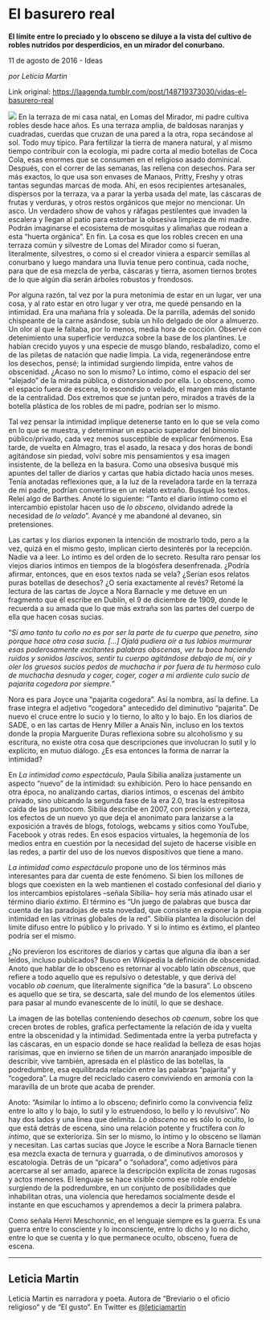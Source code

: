 # El basurero real

**El límite entre lo preciado y lo obsceno se diluye a la vista del cultivo de robles nutridos por desperdicios, en un mirador del conurbano.**

11 de agosto de 2016 - Ideas

_por Leticia Martin_

Link original: https://laagenda.tumblr.com/post/148719373030/vidas-el-basurero-real

![](https://64.media.tumblr.com/c92fa012d27376c85b4d94fc3c58f557/tumblr_inline_pk0ro4WCV41t6q87u_500.jpg)
En la terraza de mi casa natal, en Lomas del Mirador, mi padre cultiva robles desde hace años. Es una terraza amplia, de baldosas naranjas y cuadradas, cuerdas que cruzan de una pared a la otra, ropa secándose al sol. Todo muy típico. Para fertilizar la tierra de manera natural, y al mismo tiempo contribuir con la ecología, mi padre corta al medio botellas de Coca Cola, esas enormes que se consumen en el religioso asado dominical. Después, con el correr de las semanas, las rellena con desechos. Para ser más exactos, lo que usa son envases de Manaos, Pritty, Freshy y otras tantas segundas marcas de moda. Ahí, en esos recipientes artesanales, dispersos por la terraza, va a parar la yerba usada del mate, las cáscaras de frutas y verduras, y otros restos orgánicos que mejor no mencionar. Un asco. Un verdadero show de vahos y ráfagas pestilentes que invaden la escalera y llegan al patio para estorbar la obsesiva limpieza de mi madre. Podrán imaginarse el ecosistema de mosquitas y alimañas que rodean a esta “huerta orgánica”. En fin. La cosa es que los robles crecen en una terraza común y silvestre de Lomas del Mirador como si fueran, literalmente, silvestres, o como si el creador viniera a esparcir semillas al conurbano y luego mandara una lluvia tenue pero continua, cada noche, para que de esa mezcla de yerba, cáscaras y tierra, asomen tiernos brotes de lo que algún día serán árboles robustos y frondosos.

Por alguna razón, tal vez por la pura metonimia de estar en un lugar, ver una cosa, y al rato estar en otro lugar y ver otra, me quedé pensando en la intimidad. Era una mañana fría y soleada. De la parrilla, además del sonido chispeante de la carne asándose, subía un hilo delgado de olor a almuerzo. Un olor al que le faltaba, por lo menos, media hora de cocción. Observé con detenimiento una superficie verduzca sobre la base de los plantines. Le habían crecido yuyos y una especie de musgo blando, resbaladizo, como el de las piletas de natación que nadie limpia. La vida, regenerándose entre los desechos, pensé; la intimidad surgiendo límpida, entre vahos de obscenidad. ¿Acaso no son lo mismo? Lo íntimo, como el espacio del ser “alejado” de la mirada pública, o distorsionado por ella. Lo obsceno, como el espacio fuera de escena, lo escondido o velado, el margen más distante de la centralidad. Dos extremos que se juntan pero, mirados a través de la botella plástica de los robles de mi padre, podrían ser lo mismo. 

Tal vez pensar la intimidad implique detenerse tanto en lo que se vela como en lo que se muestra, y determinar un espacio superador del binomio público/privado, cada vez menos susceptible de explicar fenómenos. Esa tarde, de vuelta en Almagro, tras el asado, la resaca y dos horas de bondi agitándose sin piedad, volví sobre mis pensamientos y esa imagen insistente, de la belleza en la basura. Como una obsesiva busqué mis apuntes del taller de diarios y cartas que había dictado hacía unos meses. Tenía anotadas reflexiones que, a la luz de la reveladora tarde en la terraza de mi padre, podrían convertirse en un relato extraño. Busqué los textos. Releí algo de Barthes. Anoté lo siguiente: “Tanto el diario íntimo como el intercambio epistolar hacen uso de *lo obsceno*, olvidando adrede la necesidad de *lo velado*”. Avancé y me abandoné al devaneo, sin pretensiones.

Las cartas y los diarios exponen la intención de mostrarlo todo, pero a la vez, quizá en el mismo gesto, implican cierto desinterés por la recepción. Nadie va a leer. Lo íntimo es del orden de lo secreto. Resulta raro pensar los viejos diarios íntimos en tiempos de la blogósfera desenfrenada. ¿Podría afirmar, entonces, que en esos textos nada se vela? ¿Serían esos relatos puras botellas de desechos? ¿O sería exactamente al revés? Retomé la lectura de las cartas de Joyce a Nora Barnacle y me detuve en un fragmento que él escribe en Dublín, el 9 de diciembre de 1909, donde le recuerda a su amada que lo que más extraña son las partes del cuerpo de ella que hacen cosas sucias.

“*Si amo tanto tu coño no es por ser la parte de tu cuerpo que penetro, sino porque hace otra cosa sucia. […] Ojalá pudiera oír a tus labios murmurar esas poderosamente excitantes palabras obscenas, ver tu boca haciendo ruidos y sonidos lascivos, sentir tu cuerpo agitándose debajo de mí, oír y oler los gruesos sucios pedos de muchacha ir por fuera de tu hermoso culo de muchacha desnuda y coger, coger, coger a mi ardiente culo sucio de pajarita cogedora por siempre.*”

Nora es para Joyce una “pajarita cogedora”. Así la nombra, así la define. La frase integra el adjetivo “cogedora” antecedido del diminutivo “pajarita”. De nuevo el cruce entre lo sucio y lo tierno, lo alto y lo bajo. En los diarios de SADE, o en las cartas de Henry Miller a Anaïs Nin, incluso en los textos donde la propia Marguerite Duras reflexiona sobre su alcoholismo y su escritura, no existe otra cosa que descripciones que involucran lo sutil y lo explícito, en mutuo diálogo. ¿Es esa entonces la forma de narrar la intimidad? 

  

En *La intimidad como espectáculo*, Paula Sibilia analiza justamente un aspecto “nuevo” de la intimidad: su exhibición. Pero lo hace pensando en otra época, no analizando cartas, diarios íntimos, o escenas del ámbito privado, sino ubicando la segunda fase de la era 2.0, tras la estrepitosa caída de las puntocom. Sibilia describe en 2007, con precisión y certeza, los efectos de un nuevo yo que deja el anonimato para lanzarse a la exposición a través de blogs, fotologs, webcams y sitios como YouTube, Facebook y otras redes. En esos espacios virtuales, la hegemonía de los medios entra en cuestión por la necesidad del sujeto de hacerse visible en las redes, a partir del uso de los nuevos dispositivos que tiene a mano.

*La intimidad como espectáculo* propone uno de los términos más interesantes para dar cuenta de este fenómeno. Si bien los millones de blogs que coexisten en la web mantienen el costado confesional del diario y los intercambios epistolares –señala Sibilia– hoy sería más atinado usar el término diario *éxtimo*. El término es “Un juego de palabras que busca dar cuenta de las paradojas de esta novedad, que consiste en exponer la propia intimidad en las vitrinas globales de la red”. Sibilia plantea la disolución del límite difuso entre lo público y lo privado. Y si lo íntimo es éxtimo, el planteo podría ser el mismo. 

¿No previeron los escritores de diarios y cartas que alguna día iban a ser leídos, incluso publicados? Busco en Wikipedia la definición de obscenidad. Anoto que hablar de lo obsceno es retornar al vocablo latín *obscenus*, que refiere a todo aquello que es repulsivo o detestable, y que deriva del vocablo *ob caenum*, que literalmente significa “de la basura”. Lo obsceno es aquello que se tira, se descarta, sale del mundo de los elementos útiles para pasar al mundo evanescente de lo inútil, lo que se deshace.

La imagen de las botellas conteniendo desechos *ob caenum*, sobre los que crecen brotes de robles, grafica perfectamente la relación de ida y vuelta entre la obscenidad y la intimidad. Sedimentada entre la yerba putrefacta y las cáscaras, en un espacio donde se hace realidad la belleza de esas hojas rarísimas, que en invierno se tiñen de un marrón anaranjado imposible de describir, vive también, apresada en el plástico de las botellas, la podredumbre, esa equilibrada relación entre las palabras “pajarita” y “cogedora”. La mugre del reciclado casero conviviendo en armonía con la maravilla de un brote que acaba de prender.

Anoto: “Asimilar lo íntimo a lo obsceno; definirlo como la convivencia feliz entre lo alto y lo bajo, lo sutil y lo estruendoso, lo bello y lo revulsivo”. No hay dos lados y una línea que delimita. *Lo obsceno* no es sólo lo oculto, lo que está detrás de escena, sino una relación potente y fructífera con *lo íntimo*, que se exterioriza. Sin ser lo mismo, lo íntimo y lo obsceno se llaman y necesitan. Las cartas sucias que Joyce le escribe a Nora Barnacle tienen esa mezcla exacta de ternura y guarrada, o de diminutivos amorosos y escatología. Detrás de un “pícara” o “soñadora”, como adjetivos para acercarse al ser amado, aparece la descripción explícita de zonas rugosas y actos menores. El lenguaje se hace visible como ese roble endeble surgiendo de la podredumbre, en un conjunto de posibilidades que inhabilitan otras, una violencia que heredamos socialmente desde el instante en que escuchamos y aprendemos a decir la primera palabra. 

Como señala Henri Meschonnic, en el lenguaje siempre es la guerra. Es una guerra entre lo consciente y lo inconsciente, entre lo dicho y lo no dicho, entre lo que se cuenta y lo que permanece oculto, obsceno, fuera de escena.

  




---

Leticia Martin
--------------

 Leticia Martin es narradora y poeta. Autora de “Breviario o el oficio religioso” y de “El gusto”. En Twitter es 
[@leticiamartin](https://twitter.com/leticiamartin)

